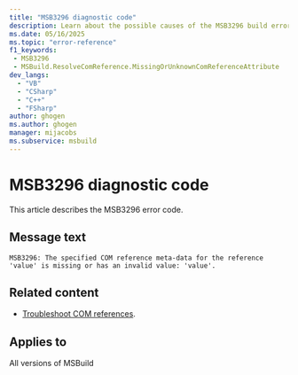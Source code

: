 ```yaml
---
title: "MSB3296 diagnostic code"
description: Learn about the possible causes of the MSB3296 build error, and get troubleshooting tips.
ms.date: 05/16/2025
ms.topic: "error-reference"
f1_keywords:
 - MSB3296
 - MSBuild.ResolveComReference.MissingOrUnknownComReferenceAttribute
dev_langs:
  - "VB"
  - "CSharp"
  - "C++"
  - "FSharp"
author: ghogen
ms.author: ghogen
manager: mijacobs
ms.subservice: msbuild
---
```


# MSB3296 diagnostic code

<!-- :::ErrorDefinitionDescription::: -->
<!-- :::editable-content name="introDescription"::: -->
This article describes the MSB3296 error code.
<!-- :::editable-content-end::: -->

## Message text

<!-- :::editable-content name="messageText"::: -->
`MSB3296: The specified COM reference meta-data for the reference 'value' is missing or has an invalid value: 'value'.`
<!-- :::editable-content-end::: -->
<!-- MSB3296: The specified COM reference meta-data for the reference "{1}" is missing or has an invalid value: "{0}". -->

<!-- :::editable-content name="postOutputDescription"::: -->
<!--
{StrBegin="MSB3296: "}
-->
## Related content

- [Troubleshoot COM references](../troubleshoot-com-references.md).
<!-- :::editable-content-end::: -->
<!-- :::ErrorDefinitionDescription-end::: -->

## Applies to

All versions of MSBuild
